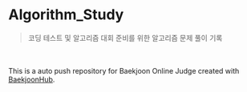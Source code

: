 # Algorithm_Study
> 코딩 테스트 및 알고리즘 대회 준비를 위한 알고리즘 문제 풀이 기록
>
</br></br>
This is a auto push repository for Baekjoon Online Judge created with [BaekjoonHub](https://github.com/BaekjoonHub/BaekjoonHub).
